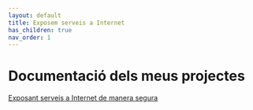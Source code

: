 ```yaml
---
layout: default
title: Exposem serveis a Internet
has_children: true
nav_order: 1
---
```


# Documentació dels meus projectes

[Exposant serveis a Internet de manera segura](/hostingServicesFromHome/index.md)